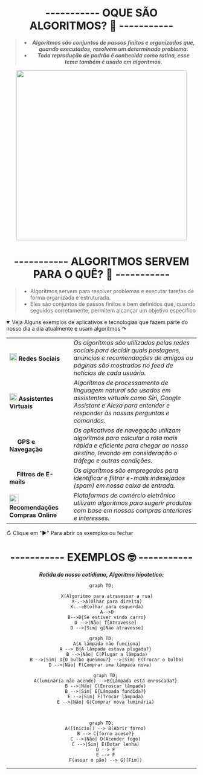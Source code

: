 <div align="center">
  
# ----------- OQUE SÃO ALGORITMOS? :thinking: -----------
<div align="center">

  
> - ***Algoritmos são conjuntos de passos finitos e organizados que, quando executados, resolvem um determinado problema.***
> - ***Toda reprodução de padrão é conhecida como rotina, esse tema também é usado em algoritmos.***

<p align="center">
  <img width="450" src="https://guiatech.net/wp-content/uploads/2018/01/algoritmos-1.jpg">
</p>

<div align="center"> 

# ----------- ALGORITMOS SERVEM PARA O QUÊ? :raised_eyebrow: -----------
<div align="left">
  
> - Algoritmos servem para resolver problemas e executar tarefas de forma organizada e estruturada. 
> - Eles são conjuntos de passos finitos e bem definidos que, quando seguidos corretamente, permitem alcançar um objetivo específico

<details open>
  <summary>Veja Alguns exemplos de aplicativos e tecnologias que fazem parte do nosso dia a dia atualmente e usam algoritmos ↷</summary>

  |  | |
  | --- | ---|
  | <img height="20" width="20" src="https://cdn.pixabay.com/photo/2021/06/15/12/17/instagram-6338401_1280.png"/> **Redes Sociais** | _Os algoritmos são utilizados pelas redes sociais para decidir quais postagens, anúncios e recomendações de amigos ou páginas são mostrados no feed de notícias de cada usuário._ |
  | <img height="20" width="20" src="https://upload.wikimedia.org/wikipedia/commons/8/83/Google_Assistant_logo_circle.png"/> **Assistentes Virtuais** | _Algoritmos de processamento de linguagem natural são usados em assistentes virtuais como Siri, Google Assistant e Alexa para entender e responder às nossas perguntas e comandos._ |
  | <img height="16" width="17" src="https://logodownload.org/wp-content/uploads/2018/01/google-maps-logo-1-1.png"/> **GPS e Navegação** | _Os aplicativos de navegação utilizam algoritmos para calcular a rota mais rápida e eficiente para chegar ao nosso destino, levando em consideração o tráfego e outras condições._ |
  | <img height="15" width="15" src="https://upload.wikimedia.org/wikipedia/commons/thumb/7/7e/Gmail_icon_%282020%29.svg/2560px-Gmail_icon_%282020%29.svg.png"/> **Filtros de E-mails** | _Os algoritmos são empregados para identificar e filtrar e-mails indesejados (spam) em nossa caixa de entrada._ |
  |<img height="24" width="24" src="https://seeklogo.com/images/M/mercado-livre-logo-D1DC52B13E-seeklogo.com.png"/> **Recomendações Compras Online** | _Plataformas de comércio eletrônico utilizam algoritmos para sugerir produtos com base em nossas compras anteriores e interesses._ |
  
</details>

 ↻ Clique em "▶" Para abrir os exemplos ou fechar
<div>
<div align="center">
  
# ----------- EXEMPLOS :nerd_face: -----------
***Rotida do nosso cotidiano, Algoritmo hipotetico:***

```mermaid
graph TD;
    
    X(Algoritmo para atravessar a rua)
    X-.->A(Olhar para direita)
    X-.->B(olhar para esquerda)
    A-->D
    B-->D{Se estiver vindo carro}
    D -->|Não| f[Atravesse] 
    D -->|Sim| g[Não atravesse]
```

```mermaid
graph TD;
    A(A lâmpada não funciona)
    A --> B{A lâmpada estava plugada?} 
    B -->|Não| C(Plugar a lâmpada)
    B -->|Sim| D{O bulbo queimou?} -->|Sim| E(Trocar o bulbo)
    D -->|Não| F(Comprar uma lâmpada nova)     
```

```mermaid
   graph TD;
   A(luminária não acende) -->B{Lâmpada está enroscada?}
   B -->|Não| C(Enroscar lâmpada)
   B -->|Sim| E{Lâmpada fundida?}
   E -->|Sim| F(Trocar lâmpada)
   E -->|Não| G(Comprar nova luminária)
     
     
```

```mermaid
graph TD;
   A([início]) --> B(Abrir forno)
   B --> C{forno aceso?}
   C -->|Não| D(Acender fogo)
   C -->|Sim| E(Botar lenha)
   D --> F
   E --> F
   F(assar o pão) --> G([Fim])
```

---

<div align="center">
